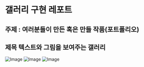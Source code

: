 # 갤러리 구현 레포트

## 주제 : 여러분들이 만든 혹은 만들 작품(포트폴리오)
## 제목 텍스트와 그림을 보여주는 갤러리

![Image](https://github.com/user-attachments/assets/bff3f41f-0103-4614-a5cb-df594ace15fb)
![Image](https://github.com/user-attachments/assets/4867b5b6-448a-4662-9d05-d51220d599b7)
![Image](https://github.com/user-attachments/assets/e280187e-8619-45c9-8a9b-2ab4edfafc6d)
